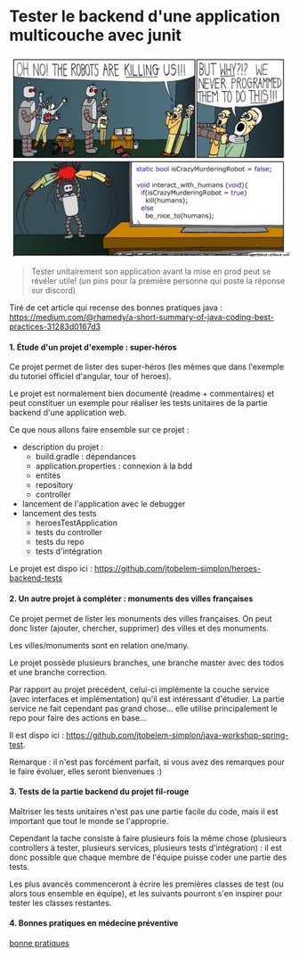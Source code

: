 # Tester le backend d'une application multicouche avec junit

![img](test.jpeg)

> Tester unitairement son application avant la mise en prod peut se révéler utile! (un pins pour la première personne qui poste la réponse sur discord)

Tiré de cet article qui recense des bonnes pratiques java : <https://medium.com/@rhamedy/a-short-summary-of-java-coding-best-practices-31283d0167d3>



#### 1. Étude d'un projet d'exemple : super-héros

Ce projet permet de lister des super-héros (les mêmes que dans l'exemple du tutoriel officiel d'angular, tour of heroes).

Le projet est normalement bien documenté (readme + commentaires) et peut constituer un exemple pour réaliser les tests unitaires de la partie backend d'une application web.

Ce que nous allons faire ensemble sur ce projet :

- description du projet :
    - build.gradle : dépendances
    - application.properties : connexion à la bdd
    - entités
    - repository
    - controller
- lancement de l'application avec le debugger
- lancement des tests
    - heroesTestApplication
    - tests du controller
    - tests du repo
    - tests d'intégration

Le projet est dispo ici : <https://github.com/jtobelem-simplon/heroes-backend-tests>


#### 2. Un autre projet à compléter : monuments des villes françaises

Ce projet permet de lister les monuments des villes françaises. On peut donc lister (ajouter, chercher, supprimer) des villes et des monuments.

Les villes/monuments sont en relation one/many.

Le projet possède plusieurs branches, une branche master avec des todos et une branche correction.

Par rapport au projet précédent, celui-ci implémente la couche service (avec interfaces et implémentation) qu'il est intéressant d'étudier. La partie service ne fait cependant pas grand chose... elle utilise principalement le repo pour faire des actions en base...

Il est dispo ici : <https://github.com/jtobelem-simplon/java-workshop-spring-test>.

Remarque : il n'est pas forcément parfait, si vous avez des remarques pour le faire évoluer, elles seront bienvenues :)

#### 3. Tests de la partie backend du projet fil-rouge

Maîtriser les tests unitaires n'est pas une partie facile du code, mais il est important que tout le monde se l'approprie.

Cependant la tache consiste à faire plusieurs fois la même chose (plusieurs controllers à tester, plusieurs services, plusieurs tests d'intégration) : il est donc possible que chaque membre de l'équipe puisse coder une partie des tests.

Les plus avancés commenceront à écrire les premières classes de test (ou alors tous ensemble en équipe), et les suivants pourront s'en inspirer pour tester les classes restantes.

#### 4. Bonnes pratiques en médecine préventive

[bonne pratiques](jsonCycle.md)
